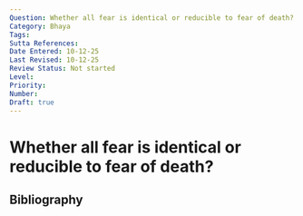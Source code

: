 ```yaml
---
Question: Whether all fear is identical or reducible to fear of death?
Category: Bhaya
Tags: 
Sutta References: 
Date Entered: 10-12-25
Last Revised: 10-12-25
Review Status: Not started
Level: 
Priority: 
Number: 
Draft: true
---
```


# Whether all fear is identical or reducible to fear of death?

## Bibliography

<!-- 

Notes:



-->
